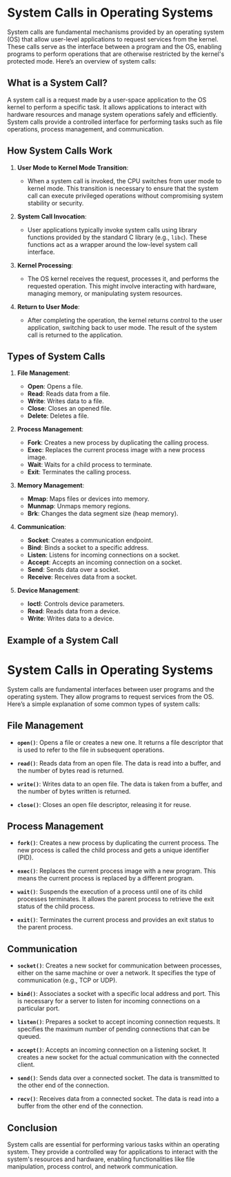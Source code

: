 # System Calls in Operating Systems

System calls are fundamental mechanisms provided by an operating system (OS) that allow user-level applications to request services from the kernel. These calls serve as the interface between a program and the OS, enabling programs to perform operations that are otherwise restricted by the kernel's protected mode. Here’s an overview of system calls:

## What is a System Call?

A system call is a request made by a user-space application to the OS kernel to perform a specific task. It allows applications to interact with hardware resources and manage system operations safely and efficiently. System calls provide a controlled interface for performing tasks such as file operations, process management, and communication.

## How System Calls Work

1. **User Mode to Kernel Mode Transition**:
   - When a system call is invoked, the CPU switches from user mode to kernel mode. This transition is necessary to ensure that the system call can execute privileged operations without compromising system stability or security.

2. **System Call Invocation**:
   - User applications typically invoke system calls using library functions provided by the standard C library (e.g., `libc`). These functions act as a wrapper around the low-level system call interface.

3. **Kernel Processing**:
   - The OS kernel receives the request, processes it, and performs the requested operation. This might involve interacting with hardware, managing memory, or manipulating system resources.

4. **Return to User Mode**:
   - After completing the operation, the kernel returns control to the user application, switching back to user mode. The result of the system call is returned to the application.

## Types of System Calls

1. **File Management**:
   - **Open**: Opens a file.
   - **Read**: Reads data from a file.
   - **Write**: Writes data to a file.
   - **Close**: Closes an opened file.
   - **Delete**: Deletes a file.

2. **Process Management**:
   - **Fork**: Creates a new process by duplicating the calling process.
   - **Exec**: Replaces the current process image with a new process image.
   - **Wait**: Waits for a child process to terminate.
   - **Exit**: Terminates the calling process.

3. **Memory Management**:
   - **Mmap**: Maps files or devices into memory.
   - **Munmap**: Unmaps memory regions.
   - **Brk**: Changes the data segment size (heap memory).

4. **Communication**:
   - **Socket**: Creates a communication endpoint.
   - **Bind**: Binds a socket to a specific address.
   - **Listen**: Listens for incoming connections on a socket.
   - **Accept**: Accepts an incoming connection on a socket.
   - **Send**: Sends data over a socket.
   - **Receive**: Receives data from a socket.

5. **Device Management**:
   - **Ioctl**: Controls device parameters.
   - **Read**: Reads data from a device.
   - **Write**: Writes data to a device.

## Example of a System Call

# System Calls in Operating Systems

System calls are fundamental interfaces between user programs and the operating system. They allow programs to request services from the OS. Here’s a simple explanation of some common types of system calls:

## File Management

- **`open()`**: Opens a file or creates a new one. It returns a file descriptor that is used to refer to the file in subsequent operations.

- **`read()`**: Reads data from an open file. The data is read into a buffer, and the number of bytes read is returned.

- **`write()`**: Writes data to an open file. The data is taken from a buffer, and the number of bytes written is returned.

- **`close()`**: Closes an open file descriptor, releasing it for reuse.

## Process Management

- **`fork()`**: Creates a new process by duplicating the current process. The new process is called the child process and gets a unique identifier (PID).

- **`exec()`**: Replaces the current process image with a new program. This means the current process is replaced by a different program.

- **`wait()`**: Suspends the execution of a process until one of its child processes terminates. It allows the parent process to retrieve the exit status of the child process.

- **`exit()`**: Terminates the current process and provides an exit status to the parent process.

## Communication

- **`socket()`**: Creates a new socket for communication between processes, either on the same machine or over a network. It specifies the type of communication (e.g., TCP or UDP).

- **`bind()`**: Associates a socket with a specific local address and port. This is necessary for a server to listen for incoming connections on a particular port.

- **`listen()`**: Prepares a socket to accept incoming connection requests. It specifies the maximum number of pending connections that can be queued.

- **`accept()`**: Accepts an incoming connection on a listening socket. It creates a new socket for the actual communication with the connected client.

- **`send()`**: Sends data over a connected socket. The data is transmitted to the other end of the connection.

- **`recv()`**: Receives data from a connected socket. The data is read into a buffer from the other end of the connection.

## Conclusion

System calls are essential for performing various tasks within an operating system. They provide a controlled way for applications to interact with the system's resources and hardware, enabling functionalities like file manipulation, process control, and network communication.
